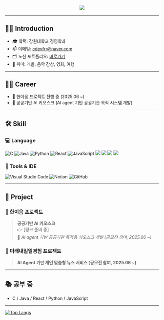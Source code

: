 
<h2 align="center">
  
  <img src="https://capsule-render.vercel.app/api?type=venom&height=300&color=gradient&text=안녕하세요,%20정우빈입니다.&fontColor=41454A&animation=scaleIn"/>  
  
</h2>


---

## 🧑‍💻 Introduction

- 🎓 학력: 강원대학교 경영학과
- 📫 이메일: cdevfrr@naver.com  
- 🗂️ 노션 포트폴리오: [바로가기](https://www.notion.so/1e3122be880c80199c03f7f06a02c7d0)  
- 💬 취미: 개발, 음악 감상, 영화, 여행

---

## 🏃‍♂️ Career

- 🔸 한이음 프로젝트 진행 중 (2025.06 ~)  
- 🔸 공공기반 AI 키오스크 (AI agent 기반 공공기관 목적 시스템 개발)

---

## 🛠️ Skill

### 💻 Language
![C](https://img.shields.io/badge/C-A8B9CC?style=flat&logo=c&logoColor=white)
![Java](https://img.shields.io/badge/Java-007396?style=flat&logo=java&logoColor=white)
![Python](https://img.shields.io/badge/Python-3776AB?style=flat&logo=python&logoColor=white)
![React](https://img.shields.io/badge/React-61DAFB?style=flat&logo=react&logoColor=black)
![JavaScript](https://img.shields.io/badge/JavaScript-F7DF1E?style=flat&logo=JavaScript&logoColor=white)
<img src="https://img.shields.io/badge/Oracle-F80000?style=flat-square&logo=Oracle&logoColor=white">
<img src="https://img.shields.io/badge/MySQL-4479A1?style=flat-squaree&logo=mysql&logoColor=white">
<img src="https://img.shields.io/badge/HTML5-E34F26?style=flat-square&logo=HTML5&logoColor=white"/>
<img src="https://img.shields.io/badge/CSS3-1572B6?style=flat-square&logo=CSS3&logoColor=white"/>




### 🧩 Tools & IDE
![Visual Studio Code](https://img.shields.io/badge/VSCode-007ACC?style=flat&logo=visual-studio-code&logoColor=white)
![Notion](https://img.shields.io/badge/Notion-000000?style=flat&logo=notion&logoColor=white)
![GitHub](https://img.shields.io/badge/GitHub-181717?style=flat&logo=github&logoColor=white)

---

## 💼 Project

### 🔹 한이음 프로젝트
> **공공기반 AI 키오스크**  
> 👉 [링크 준비 중]  
> 🎯 *AI agent 기반 공공기관 목적용 키오스크 개발 (공모전 참여, 2025.06 ~)*

### 🔹 미래내일일경험 프로잭트
> **AI Agent 기반 개인 맞춤형 뉴스 서비스 (공모전 참여, 2025.06 ~)**
> 
---

## 📚 공부 중

- C / Java / React / Python  / JavaScript

---
[![Top Langs](https://github-readme-stats.vercel.app/api/top-langs/?username=woobin0531)](https://github.com/woobin0531/github-readme-stats)

